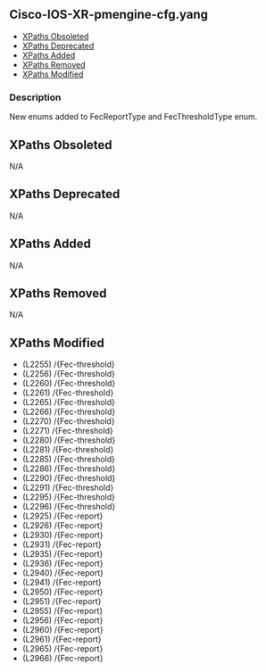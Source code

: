 ## Cisco-IOS-XR-pmengine-cfg.yang

- [XPaths Obsoleted](#xpaths-obsoleted)
- [XPaths Deprecated](#xpaths-deprecated)
- [XPaths Added](#xpaths-added)
- [XPaths Removed](#xpaths-removed)
- [XPaths Modified](#xpaths-modified)

### Description

New enums added to FecReportType and FecThresholdType enum.

## XPaths Obsoleted

N/A

## XPaths Deprecated

N/A

## XPaths Added

N/A

## XPaths Removed

N/A

## XPaths Modified

- (L2255)	/{Fec-threshold}
- (L2256)	/{Fec-threshold}
- (L2260)	/{Fec-threshold}
- (L2261)	/{Fec-threshold}
- (L2265)	/{Fec-threshold}
- (L2266)	/{Fec-threshold}
- (L2270)	/{Fec-threshold}
- (L2271)	/{Fec-threshold}
- (L2280)	/{Fec-threshold}
- (L2281)	/{Fec-threshold}
- (L2285)	/{Fec-threshold}
- (L2286)	/{Fec-threshold}
- (L2290)	/{Fec-threshold}
- (L2291)	/{Fec-threshold}
- (L2295)	/{Fec-threshold}
- (L2296)	/{Fec-threshold}
- (L2925)	/{Fec-report}
- (L2926)	/{Fec-report}
- (L2930)	/{Fec-report}
- (L2931)	/{Fec-report}
- (L2935)	/{Fec-report}
- (L2936)	/{Fec-report}
- (L2940)	/{Fec-report}
- (L2941)	/{Fec-report}
- (L2950)	/{Fec-report}
- (L2951)	/{Fec-report}
- (L2955)	/{Fec-report}
- (L2956)	/{Fec-report}
- (L2960)	/{Fec-report}
- (L2961)	/{Fec-report}
- (L2965)	/{Fec-report}
- (L2966)	/{Fec-report}


